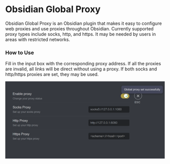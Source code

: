 # Obsidian Global Proxy

Obsidian Global Proxy is an Obsidian plugin that makes it easy to configure web proxies and use proxies throughout Obsidian. Currently supported proxy types include socks, http, and https. It may be needed by users in areas with restricted networks.

### How to Use

Fill in the input box with the corresponding proxy address. If all the proxies are invalid, all links will be direct without using a proxy. If both socks and http/https proxies are set, they may be used.

![Setting Tab](assets/SettingTab.png)

